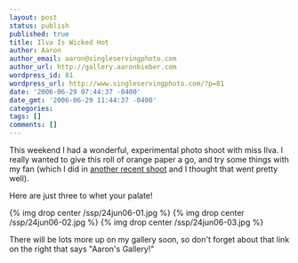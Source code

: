 ```yaml
---
layout: post
status: publish
published: true
title: Ilva Is Wicked Hot
author: Aaron
author_email: aaron@singleservingphoto.com
author_url: http://gallery.aaronbieber.com
wordpress_id: 81
wordpress_url: http://www.singleservingphoto.com/?p=81
date: '2006-06-29 07:44:37 -0400'
date_gmt: '2006-06-29 11:44:37 -0400'
categories:
tags: []
comments: []
---
```

This weekend I had a wonderful, experimental photo shoot with miss Ilva.
I really wanted to give this roll of orange paper a go, and try some
things with my fan (which I did in [another recent
shoot](http://gallery.thebailiwick.com/shannon) and I thought that went
pretty well).

Here are just three to whet your palate!

{% img drop center /ssp/24jun06-01.jpg %}
 {% img drop center /ssp/24jun06-02.jpg %}
 {% img drop center /ssp/24jun06-03.jpg %}

There will be lots more up on my gallery soon, so don't forget about
that link on the right that says "Aaron's Gallery!"
